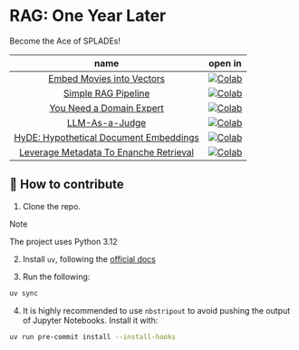 # RAG: One Year Later

Become the Ace of SPLADEs!

**name** | **open in**
:-----: | :-------:
[Embed Movies into Vectors](./notebooks/00-datasets_builder.ipynb) | [![Colab](https://colab.research.google.com/assets/colab-badge.svg)](https://colab.research.google.com/github/xtreamsrl/movies-buddy/blob/main/notebooks/00-dataset_builder.ipynb)
[Simple RAG Pipeline](./notebooks/01-first-rag.ipynb) | [![Colab](https://colab.research.google.com/assets/colab-badge.svg)](https://colab.research.google.com/github/xtreamsrl/movies-buddy/blob/main/notebooks/01-first-rag.ipynb)
[You Need a Domain Expert](./notebooks/02-domain-expert.ipynb) | [![Colab](https://colab.research.google.com/assets/colab-badge.svg)](https://colab.research.google.com/github/xtreamsrl/movies-buddy/blob/main/notebooks/02-domain-expert.ipynb)
[LLM-As-a-Judge](./notebooks/03-llm-as-a-judge.ipynb) | [![Colab](https://colab.research.google.com/assets/colab-badge.svg)](https://colab.research.google.com/github/xtreamsrl/movies-buddy/blob/main/notebooks/03-llm-as-a-judge.ipynb)
[HyDE: Hypothetical Document Embeddings](./notebooks/04-HyDE.ipynb) | [![Colab](https://colab.research.google.com/assets/colab-badge.svg)](https://colab.research.google.com/github/xtreamsrl/movies-buddy/blob/main/notebooks/04-HyDE.ipynb)
[Leverage Metadata To Enanche Retrieval](./notebooks/05-improve-metadata-search.ipynb) | [![Colab](https://colab.research.google.com/assets/colab-badge.svg)](https://colab.research.google.com/github/xtreamsrl/movies-buddy/blob/main/notebooks/05-improve-metadata-search.ipynb)


## 🤗 How to contribute

1. Clone the repo.

> [!NOTE]
> The project uses Python 3.12

2. Install `uv`, following the [official docs](https://docs.astral.sh/uv/getting-started/installation/)

3. Run the following:

```bash
uv sync
```

4. It is highly recommended to use `nbstripout` to avoid pushing the output of Jupyter Notebooks.
   Install it with:

```bash
uv run pre-commit install --install-hooks
```
